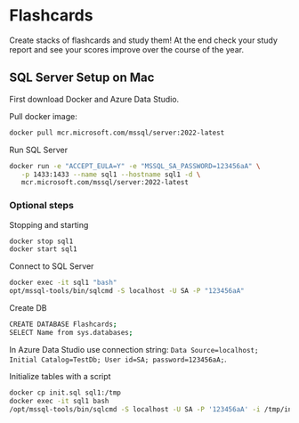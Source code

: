# Flashcards
Create stacks of flashcards and study them! At the end check your study report and see your scores improve over the course of the year.

## SQL Server Setup on Mac
First download Docker and Azure Data Studio.

Pull docker image:
```bash
docker pull mcr.microsoft.com/mssql/server:2022-latest
```

Run SQL Server
```bash
docker run -e "ACCEPT_EULA=Y" -e "MSSQL_SA_PASSWORD=123456aA" \
   -p 1433:1433 --name sql1 --hostname sql1 -d \
   mcr.microsoft.com/mssql/server:2022-latest
```

### Optional steps
Stopping and starting
```bash
docker stop sql1
docker start sql1
```

Connect to SQL Server
```bash
docker exec -it sql1 "bash"
opt/mssql-tools/bin/sqlcmd -S localhost -U SA -P "123456aA"
```

Create DB
```bash
CREATE DATABASE Flashcards;
SELECT Name from sys.databases;
```

In Azure Data Studio use connection string: `Data Source=localhost; Initial Catalog=TestDb; User id=SA; password=123456aA;`.

Initialize tables with a script
```bash
docker cp init.sql sql1:/tmp
docker exec -it sql1 bash
/opt/mssql-tools/bin/sqlcmd -S localhost -U SA -P '123456aA' -i /tmp/init.sql
```